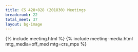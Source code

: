 ```yaml
---
title: CS 428+828 (201830) Meetings
breadcrumb: 22
total_meet: 37
layout: bg-image
---
```

{% include meeting.html %}
{% include meeting-media.html mtg_media=off_med mtg=crs_mps %}
